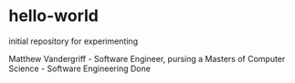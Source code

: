 # hello-world
initial repository for experimenting

Matthew Vandergriff - Software Engineer, pursing a Masters of Computer Science - Software Engineering
Done
